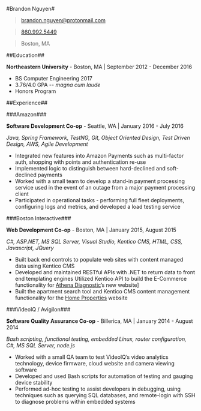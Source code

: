 #Brandon Nguyen#
> [brandon.nguyen@protonmail.com](mailto:brandon.nguyen@protonmail.com)

> [860.992.5449](tel:8609925449)

> Boston, MA

##Education##

**Northeastern University** - Boston, MA | September 2012 - December 2016

* BS Computer Engineering 2017
* 3.76/4.0 GPA -- *magna cum laude*
* Honors Program

##Experience##

###Amazon###

**Software Development Co-op** - Seattle, WA | January 2016 - July 2016

*Java, Spring Framework, TestNG, Git, 	Object	Oriented	Design,	Test	Driven	Design,	AWS, Agile Development*

* Integrated new features into Amazon Payments such as multi-factor auth, shopping with points and authentication re-use
* Implemented logic to distinguish between hard-declined and soft-declined payments
* Worked with a small team to develop a stand-in payment processing service used in the event of an outage from a major payment processing client
* Participated in operational tasks - performing full fleet deployments, configuring logs and metrics, and developed a load testing service

###Boston Interactive###

**Web Development Co-op** - Boston, MA | January 2015, August 2015

*C#,	ASP.NET,	MS	SQL	Server,	Visual	Studio,	Kentico	CMS,	HTML,	CSS,	Javascript,	JQuery*

* Built	back	end	controls	to	populate	web	sites	with	content	managed	data	using	Kentico	CMS
* Developed and	maintained	RESTful	APIs	with	.NET	to	return	data	to	front	end	templating	engines
Utilized	Kentico	API	to	build	the	E-Commerce	functionality	for	[Athena	Diagnostic](athenadiagnostics.com)’s	new	website]
* Built the apartment search tool and Kentico CMS content management functionality for the [Home Properties](https://www.homeproperties.com/) website

###VideoIQ / Avigilon###

**Software Quality Assurance Co-op** - Billerica, MA | January 2014 - August 2014

*Bash scripting,	functional	testing,	embedded	Linux,	router	configuration,	C#,	MS	SQL	Server,	node.js*

* Worked with a small QA team to test	VideoIQ’s	video	analytics	technology,	device	firmware,	cloud	website	and	camera	viewing	software
* Developed	and	used	Bash	scripts	for	automation	of	testing	and	gauging	device	stability	
* Performed	ad-hoc	testing	to	assist	developers	in	debugging,	using	techniques	such	as	querying	SQL	databases,	and	remote-login	with	SSH	to	diagnose	problems	within	embedded	systems

